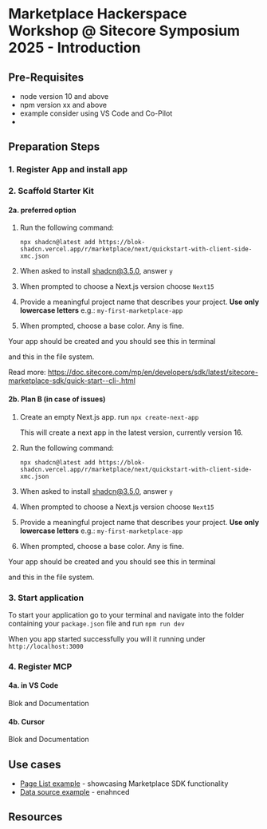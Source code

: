 # Marketplace Hackerspace  Workshop @ Sitecore Symposium 2025 - Introduction



## Pre-Requisites
- node version 10 and above
- npm version xx and above
- example consider using VS Code and Co-Pilot
- 

## Preparation Steps

### 1. Register App and install app

### 2. Scaffold Starter Kit

#### 2a. preferred option

1. Run the following command:

   `npx shadcn@latest add https://blok-shadcn.vercel.app/r/marketplace/next/quickstart-with-client-side-xmc.json`

2. When asked to install shadcn@3.5.0, answer `y`
3. When prompted to choose a Next.js version choose `Next15`
4. Provide a meaningful project name that describes your project. **Use only lowercase letters** e.g.: `my-first-marketplace-app`
5. When prompted, choose a base color. Any is fine. 

Your app should be created and you should see this in terminal

and this in the file system.

Read more:
https://doc.sitecore.com/mp/en/developers/sdk/latest/sitecore-marketplace-sdk/quick-start--cli-.html

#### 2b. Plan B (in case of issues)
1. Create an empty Next.js app. run `npx create-next-app`
   
   This will create a next app in the latest version, currently version 16.
2. Run the following command:

   `npx shadcn@latest add https://blok-shadcn.vercel.app/r/marketplace/next/quickstart-with-client-side-xmc.json`

2. When asked to install shadcn@3.5.0, answer `y`
3. When prompted to choose a Next.js version choose `Next15`
4. Provide a meaningful project name that describes your project. **Use only lowercase letters** e.g.: `my-first-marketplace-app`
5. When prompted, choose a base color. Any is fine. 

Your app should be created and you should see this in terminal

and this in the file system.

### 3. Start application
To start your application go to your terminal and navigate into the folder containing your `package.json` file and run `npm run dev`

When you app started successfully you will it running under `http://localhost:3000`

### 4. Register MCP

#### 4a. in VS Code

Blok and Documentation

#### 4b. Cursor

Blok and Documentation

## Use cases
- [Page List example]() - showcasing Marketplace SDK functionality
- [Data source example]() - enahnced 



## Resources